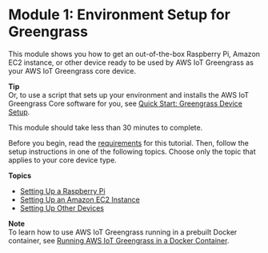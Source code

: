 # Module 1: Environment Setup for Greengrass<a name="module1"></a>

This module shows you how to get an out\-of\-the\-box Raspberry Pi, Amazon EC2 instance, or other device ready to be used by AWS IoT Greengrass as your AWS IoT Greengrass core device\.

**Tip**  
Or, to use a script that sets up your environment and installs the AWS IoT Greengrass Core software for you, see [Quick Start: Greengrass Device Setup](quick-start.md)\.

This module should take less than 30 minutes to complete\.

Before you begin, read the [requirements](gg-gs.md#gg-requirements) for this tutorial\. Then, follow the setup instructions in one of the following topics\. Choose only the topic that applies to your core device type\.

**Topics**
+ [Setting Up a Raspberry Pi](setup-filter.rpi.md)
+ [Setting Up an Amazon EC2 Instance](setup-filter.ec2.md)
+ [Setting Up Other Devices](setup-filter.other.md)

**Note**  
To learn how to use AWS IoT Greengrass running in a prebuilt Docker container, see [Running AWS IoT Greengrass in a Docker Container](run-gg-in-docker-container.md)\.